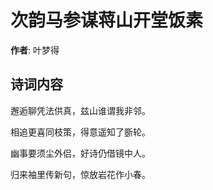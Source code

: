 # 次韵马参谋蒋山开堂饭素

**作者**: 叶梦得

## 诗词内容

邂逅聊凭法供真，兹山谁谓我非邻。

相追更喜同枝策，得意遥知了斵轮。

幽事要须尘外侣，好诗仍借镜中人。

归来袖里传新句，惊放岩花作小春。

